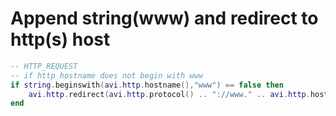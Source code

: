 # Append string(www) and redirect to http(s) host 

```lua
-- HTTP_REQUEST
-- if http hostname does not begin with www
if string.beginswith(avi.http.hostname(),"www") == false then
    avi.http.redirect(avi.http.protocol() .. "://www." .. avi.http.hostname() .. avi.http.get_uri())
end
```
